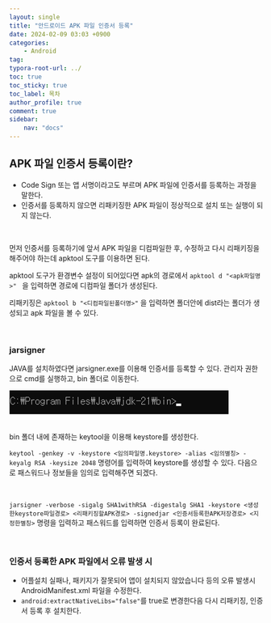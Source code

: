 ```yaml
---
layout: single
title: "안드로이드 APK 파일 인증서 등록"
date: 2024-02-09 03:03 +0900
categories: 
    - Android
tag: 
typora-root-url: ../
toc: true
toc_sticky: true
toc_label: 목차
author_profile: true
comment: true
sidebar:
    nav: "docs"
---
```


## APK 파일 인증서 등록이란?

- Code Sign 또는 앱 서명이라고도 부르며 APK 파일에 인증서를 등록하는 과정을 말한다.
- 인증서를 등록하지 않으면 리패키징한 APK 파일이 정상적으로 설치 또는 실행이 되지 않는다.

<br>

먼저 인증서를 등록하기에 앞서 APK 파일을 디컴파일한 후, 수정하고 다시 리패키징을 해주어야 하는데 apktool 도구를 이용하면 된다.  

apktool 도구가 환경변수 설정이 되어있다면 apk의 경로에서 `apktool d "<apk파일명>" ` 을 입력하면 경로에 디컴파일 폴더가 생성된다.  

리패키징은 `apktool b "<디컴파일된폴더명>"` 을 입력하면 폴더안에 dist라는 폴더가 생성되고 apk 파일을 볼 수 있다.

<br>

### jarsigner

JAVA를 설치하였다면 jarsigner.exe를 이용해 인증서를 등록할 수 있다. 관리자 권한으로 cmd를 실행하고, bin 폴더로 이동한다.

![image-20240209030952668](/images/2024-02-09-android-sign/image-20240209030952668.png)



<br>
bin 폴더 내에 존재하는 keytool을 이용해 keystore를 생성한다. 

`keytool -genkey -v -keystore <임의파일명.keystore> -alias <임의별칭> -keyalg RSA -keysize 2048` 명령어를 입력하여 keystore를 생성할 수 있다.  다음으로 패스워드나 정보들을 임의로 입력해주면 되겠다.

<br>

`jarsigner -verbose -sigalg SHA1withRSA -digestalg SHA1 -keystore <생성한keystore파일경로> <리패키징할APK경로> -signedjar <인증서등록한APK저장경로> <지정한별칭>` 명령을 입력하고 패스워드를 입력하면 인증서 등록이 완료된다.

<br>

### 인증서 등록한 APK 파일에서 오류 발생 시

- 어플설치 실패나, 패키지가 잘못되어 앱이 설치되지 않았습니다 등의 오류 발생시 AndroidManifest.xml 파일을 수정한다.
- `android:extractNativeLibs="false"`를 true로 변경한다음 다시 리패키징, 인증서 등록 후 설치한다.